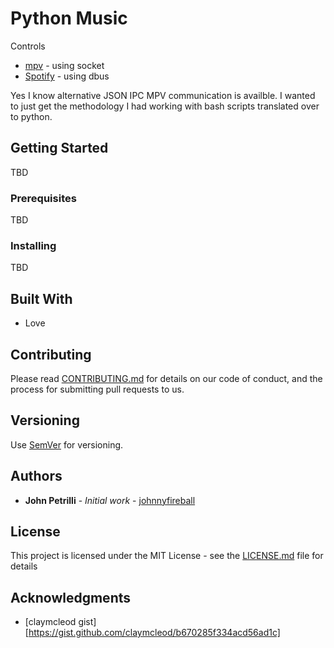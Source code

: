 # Python Music

Controls
* [mpv](https://mpv.io/) - using socket
* [Spotify](https://www.spotify.com) - using dbus

Yes I know alternative JSON IPC MPV communication is availble. I wanted to just get the methodology I had working with bash scripts translated over to python.

## Getting Started

TBD

### Prerequisites

TBD

### Installing

TBD

## Built With

* Love 

## Contributing

Please read [CONTRIBUTING.md](CONTRIBUTING.md) for details on our code of conduct, and the process for submitting pull requests to us.

## Versioning

Use [SemVer](http://semver.org/) for versioning. 

## Authors

* **John Petrilli** - *Initial work* - [johnnyfireball](https://github.com/johnnyfireball)

## License

This project is licensed under the MIT License - see the [LICENSE.md](LICENSE.md) file for details

## Acknowledgments

* [claymcleod gist][https://gist.github.com/claymcleod/b670285f334acd56ad1c] 
